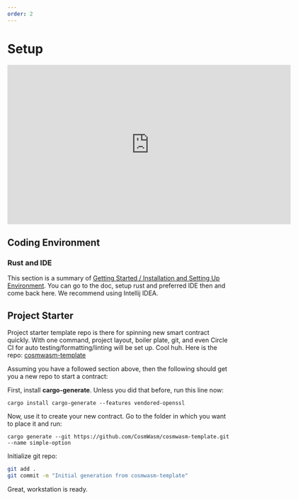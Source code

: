 ```yaml
---
order: 2
---
```


# Setup

<iframe src="https://player.vimeo.com/video/457712351" width="640" height="360" frameborder="0" allow="autoplay; fullscreen" allowfullscreen></iframe>

## Coding Environment

### Rust and IDE
This section is a summary of [Getting Started / Installation and Setting Up Environment](../../getting-started/installation). You can go to the doc, setup rust and preferred IDE then and come back here. We recommend using Intellij IDEA.

## Project Starter

Project starter template repo is there for spinning new smart contract quickly. With one command, project layout, boiler plate, git, and even Circle CI for auto testing/formatting/linting will be set up. Cool huh.
Here is the repo: [cosmwasm-template](https://github.com/CosmWasm/cosmwasm-template)

Assuming you have a followed section above, then the following should get you a new repo to start a contract:

First, install **cargo-generate**. Unless you did that before, run this line now:

`cargo install cargo-generate --features vendored-openssl`

Now, use it to create your new contract. Go to the folder in which you want to place it and run:

`cargo generate --git https://github.com/CosmWasm/cosmwasm-template.git --name simple-option`

Initialize git repo:

```sh
git add .
git commit -m "Initial generation from cosmwasm-template"
```

Great, workstation is ready.
